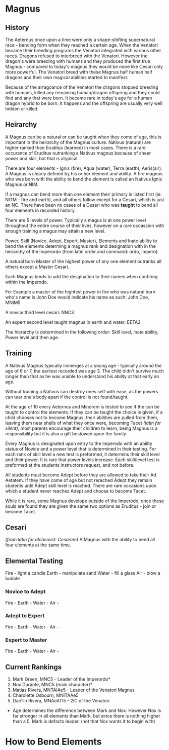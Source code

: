 # Magnus

## History

The Aeternus once upon a time were only a shape-shifting supernatural race - bending form when they reached a certain age.  When the Venatori became their breeding programs the Venatori integrated with various other races.  Dragons refused to interbreed with the Venatori.  However the dragon's were breeding with humans and they produced the first true Magnus - compared to today's magnus they would be more like Cesari only more powerful.  The Venatori breed with these Magnus half human half dragons and their own magical abilities started to manifest.

Because of the arragoance of the Venatori the dragons stopped breeding with humans, killed any remaining human/dragon offspring and they could find and any that were born.  It became rare in today's age for a human dragon hybrid to be born.  It happens and the offspring are usually very well hidden or killed.

## Heirarchy

A Magnus can be a natural or can be taught when they come of age, this is important in the heirarchy of the Magnus culture. Nativus (natural) are higher ranked than Eruditus (learned) in most cases. There is a rare occurance of Eruditus outranking a Nativus magnus because of sheer power and skill, but that is atypical.

There are four elements - Ignis (fire), Aqua (water), Terra (earth), Aeris(air). A Magnus is clearly defined by his or her element and ability. A fire magnus who was born with the ability to bend the element is called an Nativus Ignis Magnus or NIM.

If a magnus can bend more than one element their primary is listed first (ie: NITM - fire and earth), and all others follow except for a Cesari, which is just an NC. There have been no cases of a Cesari who was **taught** to bend all four elements in recorded history.

There are 5 levels of power. Typically a magus is at one power level throughout the entire course of their lives, however on a rare occassion with enough training a magus may attain a new level. 

Power, Skill (Novice, Adept, Expert, Master), Elements and Inate ability to bend the elements determing a magnus rank and designation with in the heirarchy of the Imperordo (from latin order and command: ordo, impero).

A natural born Master of the highest power of any one element outranks all others except a Master Cesari.

Each Magnus tends to add the desgination to their names when confiring within the Imperodo. 

For Example a master of the hightest power in fire who was natural born who's name is John Doe would indicate his name as such: John Doe, MNIM5

A novice third level cesari: NNC3

An expert second level taught magnus in earth and water: EETA2

The hierarchy is determined in the following order: Skill level, Inate ability, Power level and then age.

## Training

A Nativus Magnus typically immerges at a young age - typically around the age of 6 or 7, the earliest recorded was age 3. The child didn't survive much longer than that as he was unable to understand his ability at that early an age.

Without training a Nativus can destroy ones self with ease, as the powers can tear one's body apart if the control is not found/taught. 

At the age of 10 every Aeternus and Minorem is tested to see if the can be taught to control the elements. If they can be taught the choice is given, if a child chooses not to become Magnus, their abilities are pulled from them, leaving them near shells of what they once were, becoming Tacet _(latin for silent)_, most parents encourage their children to learn, being Magnus is a responsibility but it is also a gift bestowed upon the family.

Every Magnus is designated upon entry to the Imperodo with an ability status of Novice and a power level that is determined in their testing. For each rank of skill level a new test is preformed, it determins their skill level and their power. It is rare that power levels increase. Each skill/level test is preformed at the students instructors request, and not before.

All students must become Adept before they are allowed to take their Ad Aetatem. If they have come of age but not rerached Adept they remain students until Adept skill level is reached. There are rare occasions upon which a student never reaches Adept and choose to become Tacet.

While it is rare, some Magnus develope outside of the Imperodo, once these souls are found they are given the same two options as Eruditus - join or become Tacet.

## Cesari 
_(from latin for alchemist: Cesarem)_
A Magnus with the ability to bend all four elements at the same time.

## Elemental Testing

Fire - light a candle
Earth - manipulate sand
Water - fill a glass
Air - blow a bubble

### Novice to Adept

Fire -
Earth -
Water -
Air - 

### Adept to Expert

Fire -
Earth -
Water -
Air - 

### Expert to Master

Fire -
Earth -
Water -
Air - 

##  Current Rankings

1. Mark Green, MNC5 - Leader of the Imperordo*
2. Nox Durante, MNC5 (main character)*
3. Matias Rivera, MNTAIAe5 - Leader of the Venatori Magnus
4. Charolette Osbourn, MNITAAe5
5. Dae'lin Rivera, MNAeATI5  - 2iC of the Venatori

* Age determines the difference between Mark and Nox.  However Nox is far stronger in all elements than Mark, but since there is nothing higher than a 5, Mark is defacto leader.  (not that Nox wants it to begin with)

# How to Bend Elements

